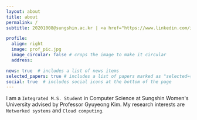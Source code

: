 ```yaml
---
layout: about
title: about
permalink: /
subtitle: 20201008@sungshin.ac.kr | <a href="https://www.linkedin.com/in/%EC%A7%80%ED%98%84-%EC%9D%B4-a536b224b/">Linkedin</a> | <a href="https://github.com/zzhxxnee">Github</a>

profile:
  align: right
  image: prof_pic.jpg
  image_circular: false # crops the image to make it circular
  address: 

news: true  # includes a list of news items
selected_papers: true # includes a list of papers marked as "selected={true}"
social: true  # includes social icons at the bottom of the page
---
```


I am a `Integrated M.S. Student` in Computer Science at Sungshin Women's University advised by Professor Gyuyeong Kim. My research interests are `Networked systems` and `Cloud computing`.